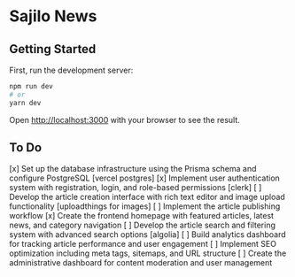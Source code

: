 # Sajilo News

## Getting Started

First, run the development server:

```bash
npm run dev
# or
yarn dev
```

Open [http://localhost:3000](http://localhost:3000) with your browser to see the result.

## To Do

[x] Set up the database infrastructure using the Prisma schema and configure PostgreSQL [vercel postgres]
[x] Implement user authentication system with registration, login, and role-based permissions [clerk]
[ ] Develop the article creation interface with rich text editor and image upload functionality [uploadthings for images]
[ ] Implement the article publishing workflow
[x] Create the frontend homepage with featured articles, latest news, and category navigation
[ ] Develop the article search and filtering system with advanced search options [algolia]
[ ] Build analytics dashboard for tracking article performance and user engagement
[ ] Implement SEO optimization including meta tags, sitemaps, and URL structure
[ ] Create the administrative dashboard for content moderation and user management

